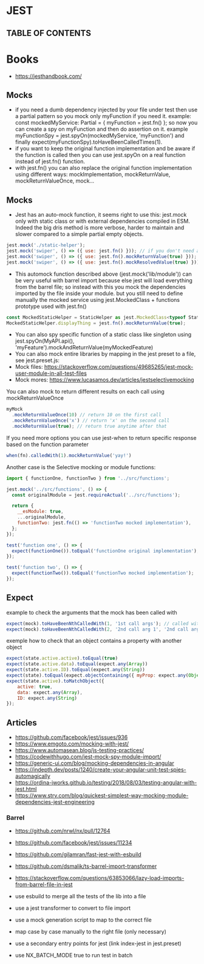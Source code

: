 # JEST

## TABLE OF CONTENTS


# Books
- https://jesthandbook.com/

## Mocks
- if you need a dumb dependency injected by your file under test then use a partial pattern so you mock only myFunction if you need it. example: const mockedMyService: Partial<MyService> = { myFunction = jest.fn() }; so now you can create a spy on myFunction and then do assertion on it. example myFunctionSpy = jest.spyOn(mockedMyService, 'myFunction') and finally expect(myFunctionSpy).toHaveBeenCalledTimes(1).
- if you want to keep the original function implementation and be aware if the function is called then you can use jest.spyOn on a real function instead of jest.fn() function.
- with jest.fn() you can also replace the original function implementation using different ways: mockImplementation, mockReturnValue, mockReturnValueOnce, mock...


## Mocks

- Jest has an auto-mock function, it seems right to use this: jest.mock only with static class or with external dependencies compiled in ESM. Indeed the big dris method is more verbose, harder to maintain and slower compared to a simple partial empty objects.

```javascript
jest.mock('./static-helper');
jest.mock('swiper', () => ({ use: jest.fn() })); // if you don't need anything back
jest.mock('swiper', () => ({ use: jest.fn().mockReturnValue(true) })); // to mock a plain function
jest.mock('swiper', () => ({ use: jest.fn().mockResolvedValue(true) })); // to mock a promise function
```

- This automock function described above (jest.mock('lib/module')) can be very useful with barrel import because else jest will load everything from the barrel file; so instead with this you mock the dependencies imported by the file inside your module. but you still need to define manually the mocked service using jest.MockedClass + functions prototype used with jest.fn()

```javascript
const MockedStaticHelper = StaticHelper as jest.MockedClass<typeof StaticHelper>;
MockedStaticHelper.displayThing = jest.fn().mockReturnValue(true);
```

- You can also spy specific function of a static class like singleton using jest.spyOn(MyAPI.api(), 'myFeature').mockAndReturnValue(myMockedFeature)
- You can also mock entire libraries by mapping in the jest preset to a file, see jest.preset.js:
- Mock files: https://stackoverflow.com/questions/49685265/jest-mock-user-module-in-all-test-files
- Mock mores: https://www.lucasamos.dev/articles/jestselectivemocking

You can also mock to return different results on each call using mockReturnValueOnce

```javascript
myMock
  .mockReturnValueOnce(10) // return 10 on the first call
  .mockReturnValueOnce('x') // return 'x' on the second call
  .mockReturnValue(true); // return true anytime after that
```

If you need more options you can use jest-when to return specific response based on the function parameter

```javascript
when(fn).calledWith(1).mockReturnValue('yay!')
```

Another case is the Selective mocking or module functions:

```javascript
import { functionOne, functionTwo } from '../src/functions';

jest.mock('../src/functions', () => {
  const originalModule = jest.requireActual('../src/functions');

  return {
    __esModule: true,
    ...originalModule,
    functionTwo: jest.fn(() => 'functionTwo mocked implementation'),
  };
});

test('function one', () => {
  expect(functionOne()).toEqual('functionOne original implementation');
});

test('function two', () => {
  expect(functionTwo()).toEqual('functionTwo mocked implementation');
});
```


## Expect

example to check the arguments that the mock has been called with

```javascript
expect(mock).toHaveBeenNthCalledWith(1, '1st call args'); // called with '1st call args' the first time 
expect(mock).toHaveBeenNthCalledWith(2, '2nd call arg 1', '2nd call arg 2'); // called with '2nd call arg 1' and '2nd call arg 2' the second time
```

exemple how to check that an object contains a property with another object

```javascript
expect(state.active.active).toEqual(true)
expect(state.active.data).toEqual(expect.any(Array))
expect(state.active.ID).toEqual(expect.any(String))
expect(state).toEqual(expect.objectContaining({ myProp: expect.any(Object)}))
expect(state.active).toMatchObject({
    active: true,
    data: expect.any(Array),
    ID: expect.any(String)
});

```

## Articles

- https://github.com/facebook/jest/issues/936
- https://www.emgoto.com/mocking-with-jest/
- https://www.automasean.blog/js-testing-practices/
- https://codewithhugo.com/jest-mock-spy-module-import/
- https://generic-ui.com/blog/mocking-dependencies-in-angular
- https://indepth.dev/posts/1240/create-your-angular-unit-test-spies-automagically
- https://ordina-jworks.github.io/testing/2018/08/03/testing-angular-with-jest.html
- https://www.strv.com/blog/quickest-simplest-way-mocking-module-dependencies-jest-engineering

### Barrel

- https://github.com/nrwl/nx/pull/12764
- https://github.com/facebook/jest/issues/11234
- https://github.com/gilamran/fast-jest-with-esbuild
- https://github.com/dsmalik/ts-barrel-import-transformer
- https://stackoverflow.com/questions/63853066/lazy-load-imports-from-barrel-file-in-jest

- use esbuild to merge all the tests of the lib into a file
- use a jest transformer to convert to file import
- use a mock generation script to map to the correct file
- map case by case manually to the right file (only necessary)
- use a secondary entry points for jest (link index-jest in jest.preset)
- use NX_BATCH_MODE true to run test in batch